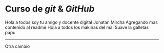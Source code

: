 # Curso de _git_ & _GitHub_

Hola a todos soy tu amigo y docente digital Jonatan Mircha
Agregando mas contenido al readme
Hola a todos los makinas del mal
Suave la galletas papu
********************
Otra cambio
